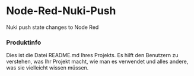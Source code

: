 Node-Red-Nuki-Push
==================

Nuki push state changes to Node Red

### Produktinfo

Dies ist die Datei README.md Ihres Projekts. Es hilft den Benutzern zu verstehen, was Ihr
Projekt macht, wie man es verwendet und alles andere, was sie vielleicht wissen müssen.